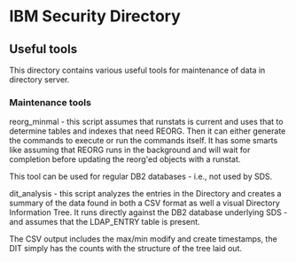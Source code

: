 # IBM Security Directory

## Useful tools

This directory contains various useful tools for maintenance of data in directory server.

### Maintenance tools
reorg_minmal - this script assumes that runstats is current and uses that to determine tables
and indexes that need REORG. Then it can either generate the commands to execute or run the commands
itself. It has some smarts like assuming that REORG runs in the background and will wait for
completion before updating the reorg'ed objects with a runstat.

This tool can be used for regular DB2 databases - i.e., not used by SDS.

dit_analysis - this script analyzes the entries in the Directory and creates a summary of
the data found in both a CSV format as well a visual Directory Information Tree. It runs directly against
the DB2 database underlying SDS - and assumes that the LDAP_ENTRY table is present.

The CSV output includes the max/min modify and create timestamps, the DIT simply
has the counts with the structure of the tree laid out.
